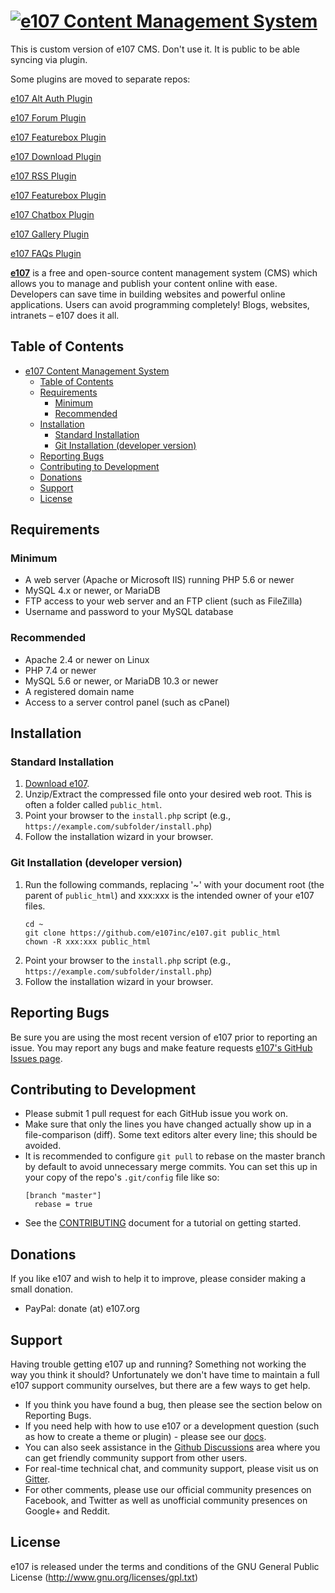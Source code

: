 [![e107 Content Management System](e107_images/logoHD.png)](https://e107.org)
=================

This is custom version of e107 CMS. Don't use it. It is public to be able syncing via plugin. 

Some plugins are moved to separate repos:

[e107 Alt Auth Plugin](https://github.com/Jimako-e107-plugins/alt_auth) 

[e107 Forum Plugin](https://github.com/Jimako-e107-plugins/forum)
 
[e107 Featurebox Plugin](https://github.com/Jimako-e107-plugins/featurebox)

[e107 Download Plugin](https://github.com/Jimako-e107-plugins/download)

[e107 RSS Plugin](https://github.com/Jimako-e107-plugins/rss_menu)

[e107 Featurebox Plugin](https://github.com/Jimako-e107-plugins/featurebox)

[e107 Chatbox Plugin](https://github.com/Jimako-e107-plugins/chatbox)

[e107 Gallery Plugin](https://github.com/Jimako-e107-plugins/gallery)

[e107 FAQs Plugin](https://github.com/Jimako-e107-plugins/faqs)


**[e107][1]** is a free and open-source content management system (CMS) which allows you to manage and publish your content online with ease. Developers can save time in building websites and powerful online applications. Users can avoid programming completely! Blogs, websites, intranets – e107 does it all. 

## Table of Contents

   * [e107 Content Management System](README.md)
      * [Table of Contents](#table-of-contents)
      * [Requirements](#requirements)
         * [Minimum](#minimum)
         * [Recommended](#recommended)
      * [Installation](#installation)
         * [Standard Installation](#standard-installation)
         * [Git Installation (developer version)](#git-installation-developer-version)
      * [Reporting Bugs](#reporting-bugs)
      * [Contributing to Development](#contributing-to-development)
      * [Donations](#donations)
      * [Support](#support)
      * [License](#license)

## Requirements

   ### Minimum

   * A web server (Apache or Microsoft IIS) running PHP 5.6 or newer
   * MySQL 4.x or newer, or MariaDB
   * FTP access to your web server and an FTP client (such as FileZilla)
   * Username and password to your MySQL database

   ### Recommended

   * Apache 2.4 or newer on Linux
   * PHP 7.4 or newer
   * MySQL 5.6 or newer, or MariaDB 10.3 or newer
   * A registered domain name
   * Access to a server control panel (such as cPanel)


## Installation 

### Standard Installation

1. [Download e107](https://e107.org/download).
2. Unzip/Extract the compressed file onto your desired web root.
   This is often a folder called `public_html`. 
3. Point your browser to the `install.php` script (e.g., `https://example.com/subfolder/install.php`)
4. Follow the installation wizard in your browser.



### Git Installation (developer version)

1. Run the following commands, replacing '~' with your document root (the parent of `public_html`) and xxx:xxx is the intended owner of your e107 files.
   ```
   cd ~
   git clone https://github.com/e107inc/e107.git public_html	
   chown -R xxx:xxx public_html 
   ```    
2. Point your browser to the `install.php` script (e.g., `https://example.com/subfolder/install.php`)
3. Follow the installation wizard in your browser.



## Reporting Bugs

Be sure you are using the most recent version of e107 prior to reporting an issue.
You may report any bugs and make feature requests [e107's GitHub Issues page](https://github.com/e107inc/e107/issues).



## Contributing to Development

* Please submit 1 pull request for each GitHub issue you work on. 
* Make sure that only the lines you have changed actually show up in a file-comparison (diff).
  Some text editors alter every line; this should be avoided. 
* It is recommended to configure `git pull` to rebase on the master branch by default to avoid unnecessary merge commits.  You can set this up in your copy of the repo's `.git/config` file like so:
  ```
  [branch "master"]
    rebase = true
  ``` 
* See the [CONTRIBUTING](.github/CONTRIBUTING.md) document for a tutorial on getting started.

## Donations
If you like e107 and wish to help it to improve, please consider making a small donation.

* PayPal: donate (at) e107.org



## Support
Having trouble getting e107 up and running? Something not working the way you think it should? Unfortunately we don't have time to maintain a full e107 support community ourselves, but there are a few ways to get help.

* If you think you have found a bug, then please see the section below on Reporting Bugs.
* If you need help with how to use e107 or a development question (such as how to create a theme or plugin) - please see our [docs](https://e107.org/developer-manual).
* You can also seek assistance in the [Github Discussions](https://github.com/e107inc/e107/discussions) area where you can get friendly community support from other users.
* For real-time technical chat, and community support, please visit us on [Gitter](https://gitter.im/e107inc/e107). 
* For other comments, please use our official community presences on Facebook, and Twitter as well as unofficial community presences on Google+ and Reddit. 



## License

e107 is released under the terms and conditions of the GNU General Public License (http://www.gnu.org/licenses/gpl.txt)

  [1]: https://e107.org
